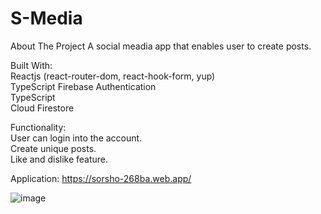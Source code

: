 # S-Media

About The Project
A social meadia app that enables user to create posts.

Built With:                                                                                                                                                                        
Reactjs (react-router-dom, react-hook-form, yup)                                                                                                                                               
TypeScript
Firebase Authentication                                                                                                                                                  
TypeScript                                                                                                                                                
Cloud Firestore                                                                                                                                                                                                                                                                                            

Functionality:                                                                                                                                               
User can login into the account.                                                                                                                                              
Create unique posts.                                                                                                                                              
Like and dislike feature.                                                                                                                                              

Application: https://sorsho-268ba.web.app/                                                                                                                                              

![image](https://user-images.githubusercontent.com/86714900/194223747-7212dccf-bb18-4e90-bd6d-9d9ce5d1f80c.png)
